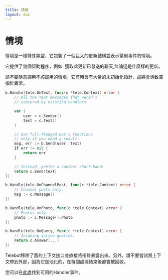 ```yaml
---
title: 情境
layout: doc
---
```


# 情境

情境是一種特殊類型，它包裝了一個巨大的更新結構並表示當前事件的情境。

它提供了幾個幫助程序，例如: 獲取此更新已發送的聊天,無論這是什麼樣的更新。

請不要隨意調用不該調用的情境，它有時含有大量的未初始化指針，這將會導致空指針異常。

```go
b.Handle(tele.OnText, func(c *tele.Context) error {
	// All the text messages that weren't
	// captured by existing handlers.

	var (
		user = c.Sender()
		text = c.Text()
	)

	// Use full-fledged bot's functions
	// only if you need a result:
	msg, err := b.Send(user, text)
	if err != nil {
		return err
	}

	// Instead, prefer a context short-hand:
	return c.Send(text)
})

b.Handle(tele.OnChannelPost, func(c *tele.Context) error {
	// Channel posts only.
	msg := c.Message()
})

b.Handle(tele.OnPhoto, func(c *tele.Context) error {
	// Photos only.
	photo := c.Message().Photo
})

b.Handle(tele.OnQuery, func(c *tele.Context) error {
	// Incoming inline queries.
	return c.Answer(...)
})
```

Telebot移除了舊的上下文接口並直接將指針暴露出來。另外，請不要嘗試將上下文帶到外部，因為它是池化的，在每個處理結束後都會被回收。

您可以在[此處](https://pkg.go.dev/github.com/3JoB/telebot/v2#pkg-constants)找到可用的Handler事件。